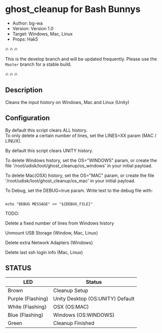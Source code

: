 # ghost_cleanup for Bash Bunnys

* Author: bg-wa
* Version: Version 1.0
* Target: Windows, Mac, Linux
* Props: Hak5

:fire: :fire: :fire:  

This is the develop branch and will be updated frequently.  Please use the `Master` branch for a stable build.

:fire: :fire: :fire:

## Description

Cleans the input history on Windows, Mac and Linux (Unity)

## Configuration

By default this script clears ALL history.  
To only delete a certain number of lines, set the LINES=XX param (MAC / LINUX).

By default this script clears UNITY history.

To delete Windows history, set the OS="WINDOWS" param, or create the file '/root/udisk/loot/ghost_cleanup/os_windows' in your initial payload.

To delete Mac(OSX) history, set the OS="MAC" param, or create the file '/root/udisk/loot/ghost_cleanup/os_mac' in your initial payload.

To Debug, set the DEBUG=true param.
Write text to the debug file with:

```

echo "DEBUG MESSAGE" >> "${DEBUG_FILE}"

```

TODO:

Delete a fixed number of lines from Windows history

Unmount USB Storage (Window, Mac, Linux)

Delete extra Network Adapters (Windows)

Delete last ssh login info (Mac, Linux)

## STATUS

| LED                | Status                                       |
| ------------------ | -------------------------------------------- |
| Brown              | Cleanup Setup                                |
| Purple (Flashing)  | Unity Desktop (OS:UNITY) Default             |
| White (Flashing)   | OSX (OS:MAC)                                 |
| Blue (Flashing)    | Windows (OS:WINDOWS)                         |
| Green              | Cleanup Finished                             |